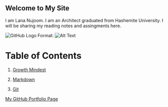 

## Welcome to My Site
I am Lana Nujoom. I am an Architect graduated from Hashemite University. I will be sharing my reading notes and assingments here.

![GitHub Logo](https://dashconnect.org/wp-content/uploads/2017/03/City_horizon.jpg)
Format: ![Alt Text](url)

# Table of Contents

1. [Growth Mindest](https://lananujoom.github.io/reading-notes/readmee/)

2. [Markdown](https://lananujoom.github.io/reading-notes/read01)


3. [Git](https://lananujoom.github.io/reading-notes/reading-notes03)





[My GitHub Portfolio Page](https://github.com/LanaNujoom
)














